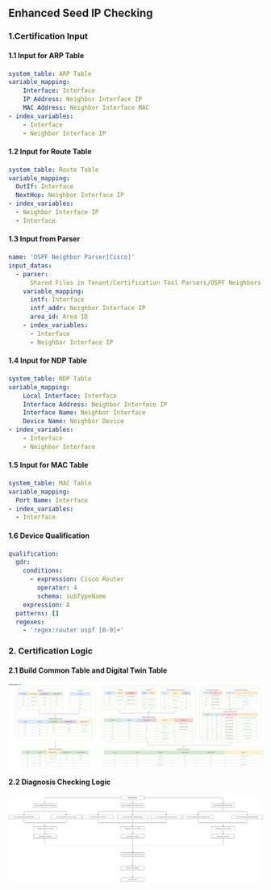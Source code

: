## Enhanced Seed IP Checking

### 1.Certification Input
#### 1.1 Input for ARP Table
```yaml
system_table: ARP Table
variable_mapping:
    Interface: Interface
    IP Address: Neighbor Interface IP
    MAC Address: Neighbor Interface MAC
- index_variables:
    - Interface
    - Neighbor Interface IP
```

#### 1.2 Input for Route Table
```yaml
system_table: Route Table
variable_mapping:
  OutIf: Interface
  NextHop: Neighbor Interface IP
- index_variables:
  - Neighbor Interface IP
  - Interface
```

#### 1.3 Input from Parser
```yaml
name: 'OSPF Neighbor Parser[Cisco]'
input_datas:
  - parser: 
      Shared Files in Tenant/Certification Tool Parsers/OSPF Neighbors Detail [Cisco IOS]
    variable_mapping:
      intf: Interface
      intf_addr: Neighbor Interface IP
      area_id: Area ID
    - index_variables:
      - Interface
      - Neighbor Interface IP
```
#### 1.4 Input for NDP Table
```yaml
system_table: NDP Table
variable_mapping:
    Local Interface: Interface
    Interface Address: Neighbor Interface IP
    Interface Name: Neighbor Interface
    Device Name: Neighbor Device
- index_variables:
    - Interface
    - Neighbor Interface
```

#### 1.5 Input for MAC Table
```yaml
system_table: MAC Table
variable_mapping:
  Port Name: Interface
- index_variables:
  - Interface
```

#### 1.6 Device Qualification
```yaml
qualification:
  gdr:
    conditions:
      - expression: Cisco Router
        operator: 4
        schema: subTypeName
    expression: A
  patterns: []
  regexes:
    - 'regex:router ospf [0-9]+'
```

### 2. Certification Logic

#### 2.1 Build Common Table and Digital Twin Table

![BuildDigitalTwin](https://github.com/PlatformCertification/Certification-IEv10.0/blob/main/Platform%20Certification%20Guidance/images/Certification-Enhanced%20Seed%20IP%20Checking.png)

#### 2.2 Diagnosis Checking Logic

![CheckingLogic](https://github.com/PlatformCertification/Certification-IEv10.0/blob/main/Platform%20Certification%20Guidance/images/Enhanced%20Seed%20IP%20Checking.png)

